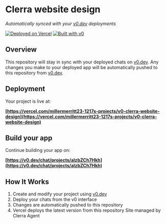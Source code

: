 # Clerra website design

*Automatically synced with your [v0.dev](https://v0.dev) deployments*

[![Deployed on Vercel](https://img.shields.io/badge/Deployed%20on-Vercel-black?style=for-the-badge&logo=vercel)](https://vercel.com/millermerritt23-1217s-projects/v0-clerra-website-design)
[![Built with v0](https://img.shields.io/badge/Built%20with-v0.dev-black?style=for-the-badge)](https://v0.dev/chat/projects/alzbZCh7Hkh)

## Overview

This repository will stay in sync with your deployed chats on [v0.dev](https://v0.dev).
Any changes you make to your deployed app will be automatically pushed to this repository from [v0.dev](https://v0.dev).

## Deployment

Your project is live at:

**[https://vercel.com/millermerritt23-1217s-projects/v0-clerra-website-design](https://vercel.com/millermerritt23-1217s-projects/v0-clerra-website-design)**

## Build your app

Continue building your app on:

**[https://v0.dev/chat/projects/alzbZCh7Hkh](https://v0.dev/chat/projects/alzbZCh7Hkh)**

## How It Works

1. Create and modify your project using [v0.dev](https://v0.dev)
2. Deploy your chats from the v0 interface
3. Changes are automatically pushed to this repository
4. Vercel deploys the latest version from this repository
Site managed by Clerra Agent
